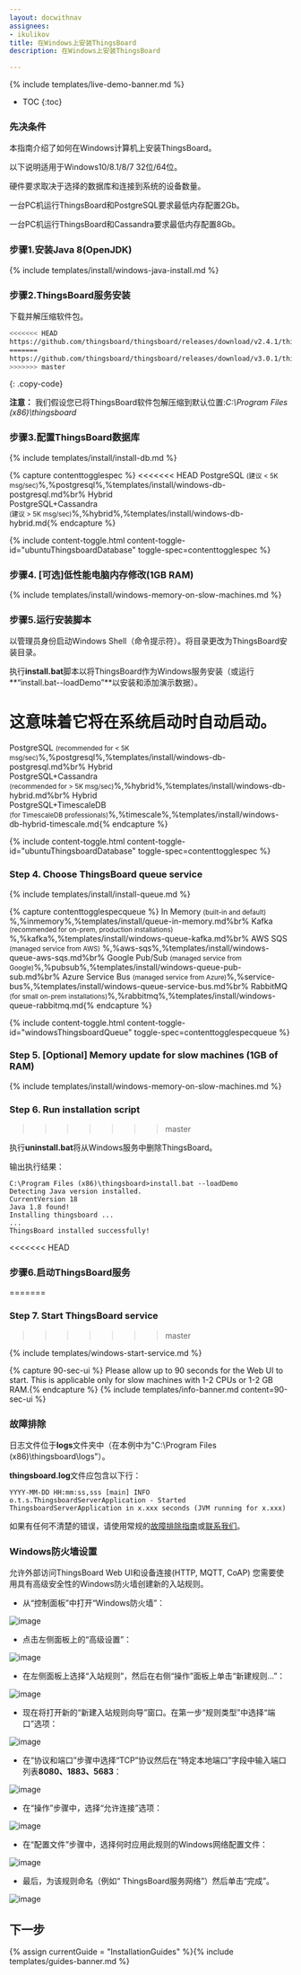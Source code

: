 ```yaml
---
layout: docwithnav
assignees:
- ikulikov
title: 在Windows上安装ThingsBoard
description: 在Windows上安装ThingsBoard

---
```


{% include templates/live-demo-banner.md %}

* TOC
{:toc}

### 先决条件

本指南介绍了如何在Windows计算机上安装ThingsBoard。

以下说明适用于Windows10/8.1/8/7 32位/64位。

硬件要求取决于选择的数据库和连接到系统的设备数量。

一台PC机运行ThingsBoard和PostgreSQL要求最低内存配置2Gb。

一台PC机运行ThingsBoard和Cassandra要求最低内存配置8Gb。

### 步骤1.安装Java 8(OpenJDK)

{% include templates/install/windows-java-install.md %}

### 步骤2.ThingsBoard服务安装

下载并解压缩软件包。

```bash
<<<<<<< HEAD
https://github.com/thingsboard/thingsboard/releases/download/v2.4.1/thingsboard-windows-2.4.1.zip
=======
https://github.com/thingsboard/thingsboard/releases/download/v3.0.1/thingsboard-windows-3.0.1.zip
>>>>>>> master
```
{: .copy-code}

**注意：** 我们假设您已将ThingsBoard软件包解压缩到默认位置:*C:\Program Files (x86)\thingsboard*

### 步骤3.配置ThingsBoard数据库

{% include templates/install/install-db.md %}

{% capture contenttogglespec %}
<<<<<<< HEAD
PostgreSQL <small>(建议 < 5K msg/sec)</small>%,%postgresql%,%templates/install/windows-db-postgresql.md%br%
Hybrid <br/>PostgreSQL+Cassandra<br/><small>(建议 > 5K msg/sec)</small>%,%hybrid%,%templates/install/windows-db-hybrid.md{% endcapture %}

{% include content-toggle.html content-toggle-id="ubuntuThingsboardDatabase" toggle-spec=contenttogglespec %} 

### 步骤4. [可选]低性能电脑内存修改(1GB RAM)

{% include templates/install/windows-memory-on-slow-machines.md %} 

### 步骤5.运行安装脚本

以管理员身份启动Windows Shell（命令提示符）。将目录更改为ThingsBoard安装目录。

执行**install.bat**脚本以将ThingsBoard作为Windows服务安装（或运行**“install.bat--loadDemo”**以安装和添加演示数据）。

这意味着它将在系统启动时自动启动。
=======
PostgreSQL <small>(recommended for < 5K msg/sec)</small>%,%postgresql%,%templates/install/windows-db-postgresql.md%br%
Hybrid <br/>PostgreSQL+Cassandra<br/><small>(recommended for > 5K msg/sec)</small>%,%hybrid%,%templates/install/windows-db-hybrid.md%br%
Hybrid <br/>PostgreSQL+TimescaleDB<br/><small>(for TimescaleDB professionals)</small>%,%timescale%,%templates/install/windows-db-hybrid-timescale.md{% endcapture %}

{% include content-toggle.html content-toggle-id="ubuntuThingsboardDatabase" toggle-spec=contenttogglespec %} 

### Step 4. Choose ThingsBoard queue service

{% include templates/install/install-queue.md %}

{% capture contenttogglespecqueue %}
In Memory <small>(built-in and default)</small> %,%inmemory%,%templates/install/queue-in-memory.md%br%
Kafka <small>(recommended for on-prem, production installations)</small> %,%kafka%,%templates/install/windows-queue-kafka.md%br%
AWS SQS <small>(managed service from AWS)</small> %,%aws-sqs%,%templates/install/windows-queue-aws-sqs.md%br%
Google Pub/Sub <small>(managed service from Google)</small>%,%pubsub%,%templates/install/windows-queue-pub-sub.md%br%
Azure Service Bus <small>(managed service from Azure)</small>%,%service-bus%,%templates/install/windows-queue-service-bus.md%br%
RabbitMQ <small>(for small on-prem installations)</small>%,%rabbitmq%,%templates/install/windows-queue-rabbitmq.md{% endcapture %}

{% include content-toggle.html content-toggle-id="windowsThingsboardQueue" toggle-spec=contenttogglespecqueue %} 

### Step 5. [Optional] Memory update for slow machines (1GB of RAM) 

{% include templates/install/windows-memory-on-slow-machines.md %} 

### Step 6. Run installation script
>>>>>>> master

执行**uninstall.bat**将从Windows服务中删除ThingsBoard。

输出执行结果：
  
  ```text
C:\Program Files (x86)\thingsboard>install.bat --loadDemo
Detecting Java version installed.
CurrentVersion 18
Java 1.8 found!
Installing thingsboard ...
...
ThingsBoard installed successfully!
```

<<<<<<< HEAD
### 步骤6.启动ThingsBoard服务
=======
### Step 7. Start ThingsBoard service
>>>>>>> master

{% include templates/windows-start-service.md %}

{% capture 90-sec-ui %}
Please allow up to 90 seconds for the Web UI to start. This is applicable only for slow machines with 1-2 CPUs or 1-2 GB RAM.{% endcapture %}
{% include templates/info-banner.md content=90-sec-ui %}


### 故障排除

日志文件位于**logs**文件夹中（在本例中为"C:\Program Files (x86)\thingsboard\logs"）。

**thingsboard.log**文件应包含以下行：

```text
YYYY-MM-DD HH:mm:ss,sss [main] INFO  o.t.s.ThingsboardServerApplication - Started ThingsboardServerApplication in x.xxx seconds (JVM running for x.xxx)

```

如果有任何不清楚的错误，请使用常规的[故障排除指南](/docs/user-guide/troubleshooting/#getting-help)或[联系我们](/docs/contact-us/)。

### Windows防火墙设置

允许外部访问ThingsBoard Web UI和设备连接(HTTP, MQTT, CoAP)
您需要使用具有高级安全性的Windows防火墙创建新的入站规则。
 
- 从“控制面板”中打开“Windows防火墙”：

![image](/images/user-guide/install/windows/windows7-firewall-1.png)

- 点击左侧面板上的“高级设置”：

![image](/images/user-guide/install/windows/windows7-firewall-2.png)

- 在左侧面板上选择“入站规则”，然后在右侧“操作”面板上单击“新建规则...”：

![image](/images/user-guide/install/windows/windows7-firewall-3.png)

- 现在将打开新的“新建入站规则向导”窗口。在第一步“规则类型”中选择“端口”选项：

![image](/images/user-guide/install/windows/windows7-firewall-4.png)

- 在“协议和端口”步骤中选择“TCP”协议然后在“特定本地端口”字段中输入端口列表**8080、1883、5683**：

![image](/images/user-guide/install/windows/windows7-firewall-5.png)

- 在“操作”步骤中，选择“允许连接”选项：

![image](/images/user-guide/install/windows/windows7-firewall-6.png)

- 在“配置文件”步骤中，选择何时应用此规则的Windows网络配置文件：

![image](/images/user-guide/install/windows/windows7-firewall-7.png)

- 最后，为该规则命名（例如“ ThingsBoard服务网络”）然后单击“完成”。

![image](/images/user-guide/install/windows/windows7-firewall-8.png)



## 下一步

{% assign currentGuide = "InstallationGuides" %}{% include templates/guides-banner.md %}

